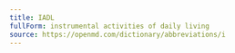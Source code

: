 ```yaml
---
title: IADL
fullForm: instrumental activities of daily living
source: https://openmd.com/dictionary/abbreviations/i
---
```

